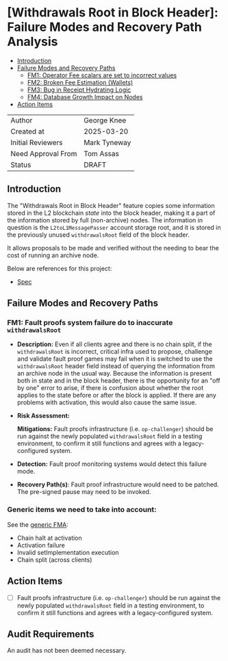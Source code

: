 # [Withdrawals Root in Block Header]: Failure Modes and Recovery Path Analysis

<!-- START doctoc generated TOC please keep comment here to allow auto update -->
<!-- DON'T EDIT THIS SECTION, INSTEAD RE-RUN doctoc TO UPDATE -->

- [Introduction](#introduction)
- [Failure Modes and Recovery Paths](#failure-modes-and-recovery-paths)
  - [FM1: Operator Fee scalars are set to incorrect values](#fm1-operator-fee-scalars-are-set-to-incorrect-values)
  - [FM2: Broken Fee Estimation (Wallets)](#fm2-broken-fee-estimation-wallets)
  - [FM3: Bug in Receipt Hydrating Logic](#fm3-bug-in-receipt-hydrating-logic)
  - [FM4: Database Growth Impact on Nodes](#fm4-database-growth-impact-on-nodes)
- [Action Items](#action-items)

<!-- END doctoc generated TOC please keep comment here to allow auto update -->

|                    |                                                    |
| ------------------ | -------------------------------------------------- |
| Author             | George Knee                                        |
| Created at         | 2025-03-20                                         |
| Initial Reviewers  | Mark Tyneway                                       |
| Need Approval From | Tom Assas                                          |
| Status             | DRAFT                                              |

## Introduction

The "Withdrawals Root in Block Header" feature copies some information stored in the L2 blockchain _state_ into the block header, making it a part of the information stored by full (non-archive) nodes. The information in question is the `L2toL1MessagePasser` account storage root, and it is stored in the previously unused `withdrawalsRoot` field of the block header. 

It allows proposals to be made and verified without the needing to bear the cost of running an archive node.

Below are references for this project:
- [Spec](https://specs.optimism.io/protocol/isthmus/exec-engine.html#l2tol1messagepasser-storage-root-in-header)

## Failure Modes and Recovery Paths

### FM1: Fault proofs system failure do to inaccurate `withdrawalsRoot`

- **Description:** 
  Even if all clients agree and there is no chain split, if the `withdrawalsRoot` is incorrect, critical infra used to propose, challenge and validate fault proof games may fail when it is switched to use the `withdrawalsRoot` header field instead of querying the information from an archive node in the usual way.  Because the information is present both in state and in the block header, there is the opportunity for an "off by one" error to arise, if there is confusion  about whether the root applies to the state before or after the block is applied. If there are any problems with activation, this would also cause the same issue.
- **Risk Assessment:**

  **Mitigations:**
  Fault proofs infrastructure (i.e. `op-challenger`) should be run against the newly populated `withdrawalsRoot` field in a testing environment, to confirm it still functions and agrees with a legacy-configured system.

- **Detection:** 
  Fault proof monitoring systems would detect this failure mode.

- **Recovery Path(s)**:
  Fault proof infrastructure would need to be patched. The pre-signed pause may need to be invoked. 


### Generic items we need to take into account: 
See the [generic FMA](./fma-generic-hardfork.md):
* Chain halt at activation
* Activation failure 
* Invalid setImplementation execution
* Chain split (across clients)

## Action Items
- [ ]   Fault proofs infrastructure (i.e. `op-challenger`) should be run against the newly populated `withdrawalsRoot` field in a testing environment, to confirm it still functions and agrees with a legacy-configured system.

## Audit Requirements

An audit has not been deemed necessary.
